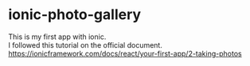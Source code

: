 # ionic-photo-gallery
This is my first app with ionic. <br />
 I followed this tutorial on the official document.<br />
 https://ionicframework.com/docs/react/your-first-app/2-taking-photos
